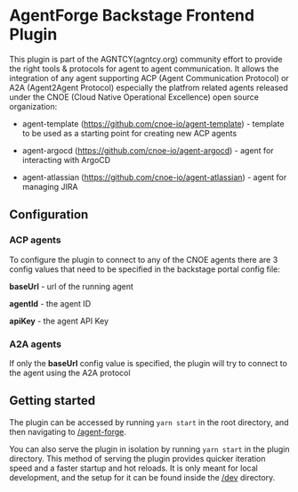 # AgentForge Backstage Frontend Plugin

This plugin is part of the AGNTCY(agntcy.org) community effort to provide the right tools & protocols for agent to agent communication.
It allows the integration of any agent supporting ACP (Agent Communication Protocol) or A2A (Agent2Agent Protocol) especially the platfrom related agents released under the CNOE (Cloud Native Operational Excellence)
open source organization:

- agent-template (https://github.com/cnoe-io/agent-template) - template to be used as a starting point for creating new ACP agents

- agent-argocd (https://github.com/cnoe-io/agent-argocd) - agent for interacting with ArgoCD

- agent-atlassian (https://github.com/cnoe-io/agent-atlassian) - agent for managing JIRA

## Configuration

### ACP agents

To configure the plugin to connect to any of the CNOE agents there are 3 config values that need to be specified in the backstage portal config file:

**baseUrl** - url of the running agent

**agentId** - the agent ID

**apiKey** - the agent API Key

### A2A agents

If only the **baseUrl** config value is specified, the plugin will try to connect to the agent using the A2A protocol

## Getting started

The plugin can be accessed by running `yarn start` in the root directory, and then navigating to [/agent-forge](http://localhost:3000/agent-forge).

You can also serve the plugin in isolation by running `yarn start` in the plugin directory.
This method of serving the plugin provides quicker iteration speed and a faster startup and hot reloads.
It is only meant for local development, and the setup for it can be found inside the [/dev](./dev) directory.
